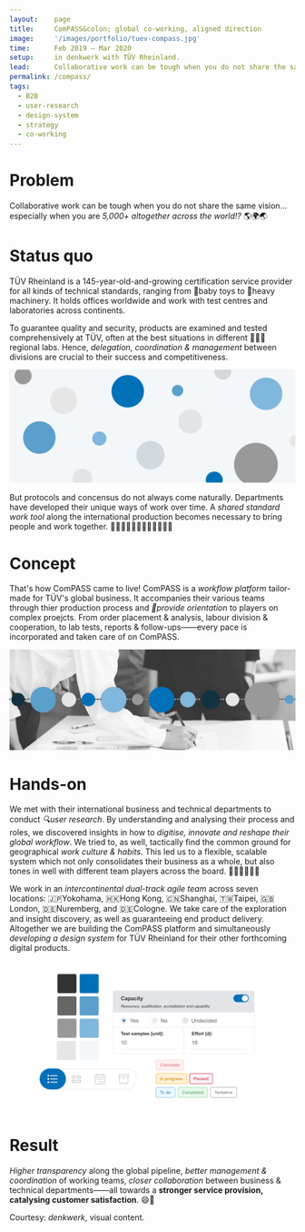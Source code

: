```yaml
---
layout:    page
title:     ComPASS&colon; global co-working, aligned direction
image:     '/images/portfolio/tuev-compass.jpg'
time:      Feb 2019 – Mar 2020
setup:     in denkwerk with TÜV Rheinland.
lead:      Collaborative work can be tough when you do not share the same vision… especially when you are 5,000+ altogether across the world!?
permalink: /compass/
tags:
  - B2B
  - user-research
  - design-system
  - strategy
  - co-working
---
```


# Problem
Collaborative work can be tough when you do not share the same vision… especially when you are *5,000+ altogether across the world!?* 🌎🌍🌏

# Status quo
TÜV Rheinland is a 145-year-old-and-growing certification service provider for all kinds of technical standards, ranging from 🧸baby toys to 🚜heavy machinery. It holds offices worldwide and work with test centres and laboratories across continents.

To guarantee quality and security, products are examined and tested comprehensively at TÜV, often at the best situations in different 👨🏻‍🔬regional labs. Hence, *delegation, coordination & management* between divisions are crucial to their success and competitiveness.

![Scattered locations and unaligned workflow makes global coordination difficult](/images/portfolio/tuev-compass-globar-cowork.png)

But protocols and concensus do not always come naturally. Departments have developed their unique ways of work over time. A *shared standard work tool* along the international production becomes necessary to bring people and work together. 🙋🏾‍♀️🙋🏻‍♂️🙋🏼‍♀️🙋🏾‍♂️

# Concept
That's how ComPASS came to live! ComPASS is a *workflow platform* tailor-made for TÜV's global business. It accompanies their various teams through thier production process and *🧭provide orientation* to players on complex proejcts. From order placement & analysis, labour division & cooperation, to lab tests, reports & follow-ups——every pace is incorporated and taken care of on ComPASS.

![Scattered locations and unaligned workflow makes global coordination difficult](/images/portfolio/tuev-compass-alignment.png)

# Hands-on
We met with their international business and technical departments to conduct *🔍user research*. By understanding and analysing their process and roles, we discovered insights in how to *digitise, innovate and reshape their global workflow*. We tried to, as well, tactically find the common ground for geographical *work culture & habits*. This led us to a flexible, scalable system which not only consolidates their business as a whole, but also tones in well with different team players across the board. ⛹🏻‍♀️⛹🏽‍♂️

We work in an *intercontinental dual-track agile team* across seven locations: 🇯🇵Yokohama, 🇭🇰Hong Kong, 🇨🇳Shanghai, 🇹🇼Taipei, 🇬🇧London, 🇩🇪Nuremberg, and 🇩🇪Cologne. We take care of the exploration and insight discovery, as well as guaranteeing end product delivery. Altogether we are building the ComPASS platform and simultaneously *developing a design system* for TÜV Rheinland for their other forthcoming digital products.

![Design system for TÜV Rheinland](/images/portfolio/tuev-compass-design-system.png)

# Result
*Higher transparency* along the global pipeline, *better management & coordination* of working teams, *closer collaboration* between business & technical departments——all towards a **stronger service provision, catalysing customer satisfaction**. 😄🧭

<div class="extras" markdown="1">
Courtesy: <i>denkwerk</i>, visual content.
</div>


<!--- Short description
***

To better administer business process and maintain higher transparency along the production pipeline across the globe, ComPASS platform innovates the internal coordination in TÜV Rheinland by bringing business and technical departments in closer collaboration, strengthening service competitiveness and catalysing customer satisfaction.
--->